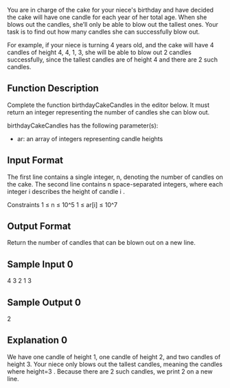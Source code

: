 You are in charge of the cake for your niece's birthday and have decided the cake will have one candle for each year of her total age. When she blows out the candles, she’ll only be able to blow out the tallest ones. Your task is to find out how many candles she can successfully blow out.

For example, if your niece is turning 4 years old, and the cake will have 4 candles of height 4, 4, 1, 3, she will be able to blow out 2 candles successfully, since the tallest candles are of height 4 and there are 2 such candles.

## Function Description
Complete the function birthdayCakeCandles in the editor below. It must return an integer representing the number of candles she can blow out.

birthdayCakeCandles has the following parameter(s):

- ar: an array of integers representing candle heights

## Input Format
The first line contains a single integer, n, denoting the number of candles on the cake.
The second line contains n space-separated integers, where each integer i describes the height of candle i .

Constraints
1 ≤ n ≤ 10^5
1 ≤ ar[i] ≤ 10^7

## Output Format
Return the number of candles that can be blown out on a new line.

## Sample Input 0
4
3 2 1 3

## Sample Output 0
2

## Explanation 0

We have one candle of height 1, one candle of height 2, and two candles of height 3. Your niece only blows out the tallest candles, meaning the candles where height=3 . Because there are 2 such candles, we print 2 on a new line.
